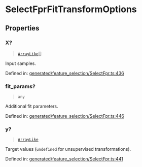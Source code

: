 # SelectFprFitTransformOptions

## Properties

### X?

> [`ArrayLike`](../types/ArrayLike.md)[]

Input samples.

Defined in:  [generated/feature\_selection/SelectFpr.ts:436](https://github.com/transitive-bullshit/scikit-learn-ts/blob/b59c1ff/packages/sklearn/src/generated/feature_selection/SelectFpr.ts#L436)

### fit\_params?

> `any`

Additional fit parameters.

Defined in:  [generated/feature\_selection/SelectFpr.ts:446](https://github.com/transitive-bullshit/scikit-learn-ts/blob/b59c1ff/packages/sklearn/src/generated/feature_selection/SelectFpr.ts#L446)

### y?

> [`ArrayLike`](../types/ArrayLike.md)

Target values (`undefined` for unsupervised transformations).

Defined in:  [generated/feature\_selection/SelectFpr.ts:441](https://github.com/transitive-bullshit/scikit-learn-ts/blob/b59c1ff/packages/sklearn/src/generated/feature_selection/SelectFpr.ts#L441)
